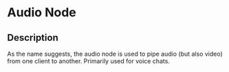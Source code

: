 # Audio Node

## Description
As the name suggests, the audio node is used to pipe audio (but also video) from one client to another. Primarily used for voice chats. 